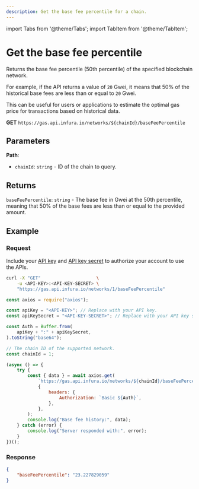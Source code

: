 ```yaml
---
description: Get the base fee percentile for a chain.
---
```


import Tabs from '@theme/Tabs';
import TabItem from '@theme/TabItem';

# Get the base fee percentile

Returns the base fee percentile (50th percentile) of the specified blockchain network.

For example, if the API returns a value of `20` Gwei, it means that 50% of the historical base fees
are less than or equal to `20` Gwei.

This can be useful for users or applications to estimate the optimal gas price for transactions
based on historical data.

**GET** `https://gas.api.infura.io/networks/${chainId}/baseFeePercentile`

## Parameters

**Path**:

- `chainId`: `string` - ID of the chain to query.

## Returns

`baseFeePercentile`: `string` - The base fee in Gwei at the 50th percentile, meaning that 50% of the base fees are
less than or equal to the provided amount.

## Example

### Request

Include your [API key](https://docs.infura.io/networks/ethereum/how-to/secure-a-project/project-id)
and [API key secret](https://docs.infura.io/networks/ethereum/how-to/secure-a-project/project-secret)
to authorize your account to use the APIs.

<Tabs>
<TabItem value="cURL">

```bash
curl -X "GET"                     \
    -u <API-KEY>:<API-KEY-SECRET> \
    "https://gas.api.infura.io/networks/1/baseFeePercentile"
```

</TabItem>
<TabItem value="JavaScript">

```javascript
const axios = require("axios");

const apiKey = "<API-KEY>"; // Replace with your API key.
const apiKeySecret = "<API-KEY-SECRET>"; // Replace with your API key secret.

const Auth = Buffer.from(
    apiKey + ":" + apiKeySecret,
).toString("base64");

// The chain ID of the supported network.
const chainId = 1;

(async () => {
    try {
        const { data } = await axios.get(
            `https://gas.api.infura.io/networks/${chainId}/baseFeePercentile`,
            {
                headers: {
                    Authorization: `Basic ${Auth}`,
                },
            },
        );
        console.log("Base fee history:", data);
    } catch (error) {
        console.log("Server responded with:", error);
    }
})();
```

</TabItem>
</Tabs>

### Response

```json
{
    "baseFeePercentile": "23.227829059"
}
```

